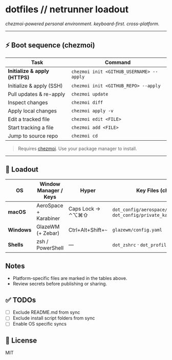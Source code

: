 # dotfiles // netrunner loadout

_chezmoi-powered personal environment. keyboard-first. cross-platform._

---

## ⚡ Boot sequence (chezmoi)

| Task                           | Command                                  |
| ------------------------------ | ---------------------------------------- |
| **Initialize & apply (HTTPS)** | `chezmoi init <GITHUB_USERNAME> --apply` |
| Initialize & apply (SSH)       | `chezmoi init <GITHUB_REPO> --apply`     |
| Pull updates & re-apply        | `chezmoi update`                         |
| Inspect changes                | `chezmoi diff`                           |
| Apply local changes            | `chezmoi apply -v`                       |
| Edit a tracked file            | `chezmoi edit <FILE>`                    |
| Start tracking a file          | `chezmoi add <FILE>`                     |
| Jump to source repo            | `chezmoi cd`                             |

> Requires [chezmoi](https://www.chezmoi.io/). Use your package manager to install.

---

## 🧰 Loadout

| OS          | Window Manager / Keys | **Hyper**          | Key Files (chezmoi paths)                                                             | Docs                            |
| ----------- | --------------------- | ------------------ | ------------------------------------------------------------------------------------- | ------------------------------- |
| **macOS**   | AeroSpace + Karabiner | Caps Lock → ⌃⌥⌘⇧   | `dot_config/aerospace/aerospace.toml` · `dot_config/private_karabiner/karabiner.json` | `AEROSPACE.md` · `KARABINER.md` |
| **Windows** | GlazeWM (+ Zebar)     | Ctrl+Alt+Shift+`~` | `glazewm/config.yaml`                                                                 | `GLAZEWM.md`                    |
| **Shells**  | zsh / PowerShell      | —                  | `dot_zshrc` · `dot_profile.ps1`                                                       | —                               |

## Notes

- Platform-specific files are marked in the tables above.
- Review secrets before publishing or sharing.

## ✅ TODOs

- [ ] Exclude README.md from sync
- [ ] Exclude install script folders from sync
- [ ] Enable OS specific syncs

## 🪪 License

MIT

